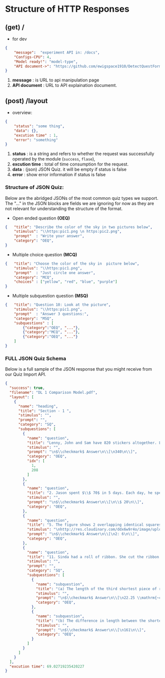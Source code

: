 # Structure of HTTP Responses 


## (get) /
- for dev 
```json
{
    "message":  "experiment API in: /docs",
    "Configs-CPU": 4,
    "Model ready!": "model-type",
    "API document->": "https://github.com/ewigspace1910/DetectQuestForm4pdf/tree/main/deploy/model"
}
```
1. **message** : is URL to api manipulation page
2. **API document** : URL to API explaination documemt.

## (post) /layout
- overview:
  
```json
{
    "status": "some thing",
    "data": {},
    "excution time" : 1,
    "error": "something"
}

```

1. **status** : is a string and refers to whether the request was successfully operated by the module (`success`, `flase`), 
2. **excution time** : total of time consumption for the request.
3. **data**   : (json) JSON Quiz. it will be empty if status is false
4. **error**  :  show error information if status is false

### **Structure of JSON Quiz**:

Below are the abridged JSONs of the most common quiz types we support. The "..." in the JSON blocks are fields we are ignoring for now as they are not relevant for understanding the structure of the format.

- Open ended question **(OEQ)**
```json
{   "title": "Describe the color of the sky in two pictures below",
    "stimulus": "\\https:pic1.png \n https:pic2.png",
    "prompt"  : "Write your answer",
    "category": "OEQ",
}
```


- Multiple choice question **(MCQ)**
```json
{   "title": "Choose the color of the sky in  picture below",
    "stimulus": "\\https:pic1.png",
    "prompt"  : "Just circle one answer",
    "category": "MCQ",
    "choices" : ["yellow", "red", "blue", "purple"]
}
```  

- Multiple subquestion question **(MSQ)**
```json
{   "title": "Question 10: Look at the picture",
    "stimulus": "\\https:pic1.png",
    "prompt"  : "Answer 3 questions:",
    "category": "MSQ",
    "subquestions" : [
        {"category":"OEQ", "..."},
        {"category":"MCQ", "..."},
        {"category":"OEQ", "..."}
    ]
}
```

### **FULL JSON Quiz Schema**

Below is a full sample of the JSON response that you might receive from our Quiz Import API.

```json
{
  "success": true,
  "filename": "DL 1 Comparison Model.pdf",
  "layout": [
    {
      "name": "heading",
      "title": "Section - 1 ",
      "stimulus": "",
      "prompt": "",
      "category": "SQ",
      "subquestions": [
        {
          "name": "question",
          "title": "Lenny, John and Sam have 820 stickers altogether. Lenny has 55 more stickers than John. John has 4 times as many stickers as Sam. How many stickers does John have?",
          "stimulus": "",
          "prompt": "\n$\\checkmark$ Answer\n\\[\n340\n\\]",
          "category": "OEQ",
          "idx": [
            1,
            208
          ]
        },
        {
          "name": "question",
          "title": "2. Jason spent $\\$ 70$ in 5 days. Each day, he spent $\\$ 3$ more than the day before. How much did he spend on the last day",
          "stimulus": "",
          "prompt": "\n$\\checkmark$ Answer\n\\[\n\\$ 20\n\\]",
          "category": "OEQ",
        },
        {
          "name": "question",
          "title": "5. The figure shows 2 overlapping identical squares (not drawn to scale). $\\frac{2}{5}$ of each square is shaded. What is the ratio of the shaded area to the unshaded area of the figure? Express your answer in its simplest form.",
          "stimulus": "\nhttp://res.cloudinary.com/ddx6w9r4o/image/upload/v1684981517/b3g08obuyuosl7iqn4nw.png",
          "prompt": "\n$\\checkmark$ Answer\n\\[\n2: 6\n\\]",
          "category": "OEQ",
        },
        {
          "name": "question",
          "title": "11. Sinda had a roll of ribbon. She cut the ribbon into shorter pieces of different lengths. When she arranged the shorter pieces o ribbons in ascending order of their lengths, the difference in length between any 2 consecutive pieces was $1.35 \\mathrm{~cm}$.",
          "stimulus": "",
          "prompt": "",
          "category": "SQ",
          "subquestions": [
            {
              "name": "subquestion",
              "title": "(a) The length of the third shortest piece of ribbon was $4.45 \\mathrm{~cm}$. What was the total length of the first 5 pieces of ribbon, starting from the shortest piece? Give your answer in centimetre.",
              "stimulus": "",
              "prompt": "\n$\\checkmark$ Answer\n\\[\n22.25 \\mathrm{~cm}\n\\]",
              "category": "OEQ",
            },
            {
              "name": "subquestion",
              "title": "(b) The difference in length between the shortest piece of ribbon and the longest piece of ribbon was $2.16 \\mathrm{~m}$. How many pieces of ribbons did Sinda cut?",
              "stimulus": "",
              "prompt": "\n$\\checkmark$ Answer\n\\[\n161\n\\]",
              "category": "OEQ",
            }
          ]
        }
      ]
    }
  ],
  "excution time": 69.02719235420227
}

```